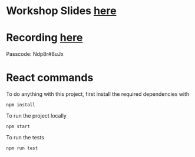 <!-- Clone this repository to your local computer.
Then inside the repository

Make sure you are logged into firebase run the following commands: 

```
npm install firebase-tools -g   #install the firebase cli
firebase login 
firebase init # turn this into a firebase project   
``` 

Go through the prompts with the following selections:

Hosting ->  Use an existing project (assumes you have created a firebase project here https://firebase.google.com/ ) 

and for hosting setup:
use "public" as your "public director"
"yes" to configure as single page app
"no" to overwriting index.html


Then run 
```
firebase deploy
```

The link to the live app will be outputted in your terminal  -->

# Workshop Slides [here](https://docs.google.com/presentation/d/15gq9qibAPqK_-4rG68BTzmvzgonQBS0_7WKpJjrYFzs/edit?usp=sharing)

# Recording [here](https://utoronto.zoom.us/rec/share/pqybyeg-1P-LshxTFlrM-zQ9cuntosmnY32RGkRyvDSJqh7b9VdcjRh60JMwPvoU.myYeMHPRsW4BEQKS)
Passcode: Ndp8r#8uJx


# React commands

To do anything with this project, first install the required dependencies with 
```
npm install
```

To run the project locally
```
npm start
```

To run the tests
```
npm run test
```



